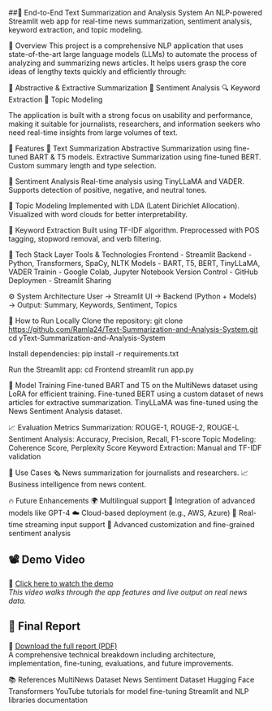 ##🧠 End-to-End Text Summarization and Analysis System
An NLP-powered Streamlit web app for real-time news summarization, sentiment analysis, keyword extraction, and topic modeling.

📌 Overview
This project is a comprehensive NLP application that uses state-of-the-art large language models (LLMs) to automate the process of analyzing and summarizing news articles. It helps users grasp the core ideas of lengthy texts quickly and efficiently through:

📝 Abstractive & Extractive Summarization
💬 Sentiment Analysis
🔍 Keyword Extraction
🧵 Topic Modeling

The application is built with a strong focus on usability and performance, making it suitable for journalists, researchers, and information seekers who need real-time insights from large volumes of text.

🎯 Features
🔹 Text Summarization
Abstractive Summarization using fine-tuned BART & T5 models.
Extractive Summarization using fine-tuned BERT.
Custom summary length and type selection.

🔹 Sentiment Analysis
Real-time analysis using TinyLLaMA and VADER.
Supports detection of positive, negative, and neutral tones.

🔹 Topic Modeling
Implemented with LDA (Latent Dirichlet Allocation).
Visualized with word clouds for better interpretability.

🔹 Keyword Extraction
Built using TF-IDF algorithm.
Preprocessed with POS tagging, stopword removal, and verb filtering.

🧰 Tech Stack
Layer	Tools & Technologies
Frontend	- Streamlit
Backend	- Python, Transformers, SpaCy, NLTK
Models - BART, T5, BERT, TinyLLaMA, VADER
Trainin - Google Colab, Jupyter Notebook
Version Control - GitHub
Deploymen - Streamlit Sharing

⚙️ System Architecture
User → Streamlit UI → Backend (Python + Models) → Output:
Summary, Keywords, Sentiment, Topics


🚀 How to Run Locally
Clone the repository:
git clone https://github.com/Ramla24/Text-Summarization-and-Analysis-System.git
cd yText-Summarization-and-Analysis-System

Install dependencies:
pip install -r requirements.txt

Run the Streamlit app:
cd Frontend
streamlit run app.py

🧪 Model Training
Fine-tuned BART and T5 on the MultiNews dataset using LoRA for efficient training.
Fine-tuned BERT using a custom dataset of news articles for extractive summarization.
TinyLLaMA was fine-tuned using the News Sentiment Analysis dataset.



📈 Evaluation Metrics
Summarization: ROUGE-1, ROUGE-2, ROUGE-L
Sentiment Analysis: Accuracy, Precision, Recall, F1-score
Topic Modeling: Coherence Score, Perplexity Score
Keyword Extraction: Manual and TF-IDF validation



🎯 Use Cases
🗞️ News summarization for journalists and researchers.
📈 Business intelligence from news content.

🔥 Future Enhancements
🌍 Multilingual support
🧠 Integration of advanced models like GPT-4
☁️ Cloud-based deployment (e.g., AWS, Azure)
🔁 Real-time streaming input support
🎯 Advanced customization and fine-grained sentiment analysis

## 📽️ Demo Video

🎥 [Click here to watch the demo](https://drive.google.com/file/d/1y1fKNCHWXeyLKBdbpLz6EnvR6tz7wBKW/view?usp=sharing)  
*This video walks through the app features and live output on real news data.*


## 📄 Final Report

📘 [Download the full report (PDF)](./Report.pdf)  
A comprehensive technical breakdown including architecture, implementation, fine-tuning, evaluations, and future improvements.

📚 References
MultiNews Dataset
News Sentiment Dataset
Hugging Face Transformers
YouTube tutorials for model fine-tuning
Streamlit and NLP libraries documentation





